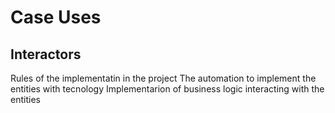 # Case Uses

## Interactors

Rules of the implementatin in the project
The automation to implement the entities with tecnology
Implementarion of business logic interacting with the entities
